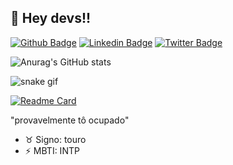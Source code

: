 ## 👋 Hey devs!!

[![Github Badge](https://img.shields.io/badge/-Github-000?style=flat-square&logo=Github&logoColor=white&link=https://github.com/gustav0meira)](https://github.com/gustav0meira)
[![Linkedin Badge](https://img.shields.io/badge/-LinkedIn-blue?style=flat-square&logo=Linkedin&logoColor=white&link=https://www.linkedin.com/in/gustav0meira/)](https://www.linkedin.com/in/gustav0meira/)
[![Twitter Badge](https://img.shields.io/badge/-Twitter-1ca0f1?style=flat-square&labelColor=1ca0f1&logo=twitter&logoColor=white&link=https://twitter.com/__gustx)](https://twitter.com/__gustx)

![Anurag's GitHub stats](https://github-readme-stats.vercel.app/api?username=gustav0meira&show_icons=true&bg_color=00000000)

![snake gif](https://github.com/gustav0meira/gustav0meira/blob/output/github-contribution-grid-snake.svg)

[![Readme Card](https://github-readme-stats.vercel.app/api/pin/?username=anuraghazra&repo=github-readme-stats)](https://github.com/anuraghazra/github-readme-stats&theme=dark)

"provavelmente tô ocupado"

- ♉ Signo: touro
- ⚡ MBTI: INTP
